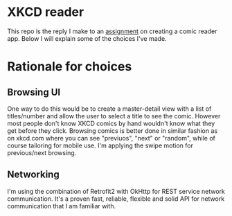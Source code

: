 # XKCD reader

This repo is the reply I make to an  [assignment](https://github.com/shortcut/coding-assignment-mobile) on creating a 
comic reader app. Below I will explain some of the choices I've made.

# Rationale for choices

## Browsing UI

One way to do this would be to create a master-detail view with a list of titles/number and allow the user to select
a title to see the comic. However most people don't know XKCD comics by hand wouldn't know what they get before they 
click. Browsing comics is better done in similar fashion as on xkcd.com where you can see "previuos", "next" or "random", 
while of course tailoring for mobile use. I'm applying the swipe motion for previous/next browsing.


## Networking

I'm using the combination of Retrofit2 with OkHttp for REST service network communication. It's a proven fast, reliable,
flexible and solid API for network communication that I am familiar with.

